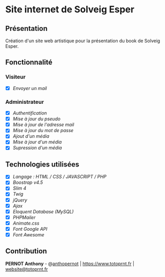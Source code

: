 # Site internet de Solveig Esper

## Présentation

Création d'un site web artistique pour la présentation du book de Solveig Esper.

## Fonctionnalité

### Visiteur

- [x] *Envoyer un mail*

### Administrateur

- [x] *Authentification*
- [x] *Mise à jour du pseudo*
- [x] *Mise à jour de l'adresse mail*
- [x] *Mise à jour du mot de passe*
- [x] *Ajout d'un média*
- [x] *Mise à jour d'un média*
- [x] *Supression d'un média*

## Technologies utilisées

- [x] *Langage : HTML / CSS / JAVASCRIPT / PHP*
- [x] *Boostrap v4.5*
- [x] *Slim 4*
- [x] *Twig*
- [x] *jQuery*
- [x] *Ajax*
- [x] *Eloquent Database (MySQL)*
- [x] *PHPMailer*
- [x] *Animate.css*
- [x] *Font Google API*
- [x] *Font Awesome*

## Contribution

**PERNOT Anthony** - @[anthopernot](https://github.com/anthopernot/) | https://www.totoprnt.fr | website@totoprnt.fr
